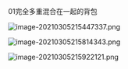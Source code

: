 01完全多重混合在一起的背包


![image-20210305215447337.png](WEBRESOURCE022fb0893907c490cfe001c54cd52144.png)

![image-20210305215814343.png](WEBRESOURCE38d5464d94de313748678121a0131463.png)

![image-20210305215922121.png](WEBRESOURCE7de994e87e1cfae392aa355288c6bf9d.png)